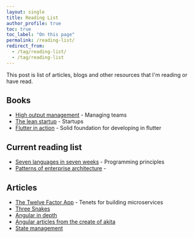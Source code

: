 ```yaml
---
layout: single
title: Reading List
author_profile: true
toc: true
toc_label: "On this page"
permalink: /reading-list/
redirect_from:
  - /tag/reading-list/
  - /tag/reading-list
---
```


This post is list of articles, blogs and other resources that I'm reading or have read.

## Books

- [High output management](https://www.amazon.com/High-Output-Management-Andrew-Grove/dp/0679762884) - Managing teams
- [The lean startup](https://www.amazon.com/Lean-Startup-Entrepreneurs-Continuous-Innovation/dp/0307887898) - Startups
- [Flutter in action](https://www.manning.com/books/flutter-in-action) - Solid foundation for developing in flutter

## Current reading list

- [Seven languages in seven weeks](https://pragprog.com/book/btlang/seven-languages-in-seven-weeks) - Programming principles
- [Patterns of enterprise architecture](https://martinfowler.com/eaaCatalog/) - 



## Articles

- [The Twelve Factor App](http://12factor.net/) - Tenets for building microservices
- [Three Snakes](http://www.celebrazio.net/jimb/15.html)
- [Angular in depth](https://blog.angularindepth.com/)
- [Angular articles from the create of akita](https://netbasal.com/)
- [State management](https://blog.angularindepth.com/)


